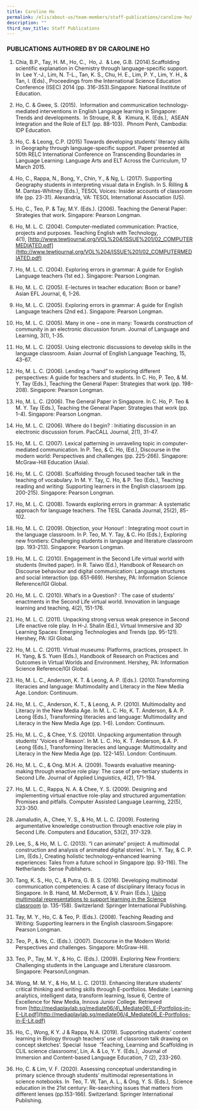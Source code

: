 ```yaml
---
title: Caroline Ho
permalink: /elis/about-us/team-members/staff-publications/caroline-ho/
description: ""
third_nav_title: Staff Publications
---
```

### PUBLICATIONS AUTHORED BY DR CAROLINE HO

1.  Chia, B.P., Tay, H. M., Ho, C.,  Ho, J.  & Lee, G.B. (2014).Scaffolding scientific explanation in Chemistry through language-specific support. In  Lee Y.-J., Lim, N. T-L., Tan, K. S., Chu, H. E., Lim, P. Y., Lim, Y. H., & Tan, I. (Eds)., Proceedings from the International Science Education Conference (ISEC) 2014 (pp. 316-353).Singapore: National Institute of Education.  
    
2.  Ho, C. & Gwee, S. (2015).  Information and communication technology-mediated interventions in English Language learning in Singapore:  Trends and developments.  In Stroupe, R. &   Kimura, K. (Eds.),  ASEAN Integration and the Role of ELT (pp. 88-103).  Phnom Penh, Cambodia: IDP Education.  
    
3.  Ho, C. & Leong, C.P. (2015) Towards developing students’ literacy skills in Geography through language-specific support. Paper presented at 50th RELC International Conference on Transcending Boundaries in Language Learning: Language Arts and ELT Across the Curriculum, 17 March 2015.  
    
4.  Ho, C., Rappa, N., Bong, Y., Chin, Y., & Ng, L. (2017). Supporting Geography students in interpreting visual data in English. In S. Rilling & M. Dantas-Whitney (Eds.), TESOL Voices: Insider accounts of classroom life (pp. 23-31). Alexandria, VA: TESOL International Association (US).  
    
5.  Ho, C., Teo, P. & Tay, M.Y. (Eds.). (2006). Teaching the General Paper: Strategies that work. Singapore: Pearson Longman.  
    
6.  Ho, M. L. C. (2004). Computer-mediated communication: Practice, projects and purposes. Teaching English with Technology, 4(1), [http://www.tewtjournal.org/VOL%204/ISSUE%201/02_COMPUTERMEDIATED.pdf](http://www.tewtjournal.org/VOL%204/ISSUE%201/02_COMPUTERMEDIATED.pdf)
7.  Ho, M. L. C. (2004). Exploring errors in grammar: A guide for English Language teachers (1st ed.). Singapore: Pearson Longman.
8.  Ho, M. L. C. (2005). E-lectures in teacher education: Boon or bane? Asian EFL Journal, 6, 1-26.
9.  Ho, M. L. C. (2005). Exploring errors in grammar: A guide for English Language teachers (2nd ed.). Singapore: Pearson Longman.
10.  Ho, M. L. C. (2005). Many in one – one in many: Towards construction of community in an electronic discussion forum. Journal of Language and Learning, 3(1), 1-35.
11.  Ho, M. L. C. (2005). Using electronic discussions to develop skills in the language classroom. Asian Journal of English Language Teaching, 15, 43-67.
12.  Ho, M. L. C. (2006). Lending a “hand” to exploring different perspectives: A guide for teachers and students. In C. Ho, P. Teo, & M. Y. Tay (Eds.), Teaching the General Paper: Strategies that work (pp. 198-208). Singapore: Pearson Longman.
13.  Ho, M. L. C. (2006). The General Paper in Singapore. In C. Ho, P. Teo & M. Y. Tay (Eds.), Teaching the General Paper: Strategies that work (pp. 1-4). Singapore: Pearson Longman.
14.  Ho, M. L. C. (2006). Where do I begin? : Initiating discussion in an electronic discussion forum. PacCALL Journal, 2(1), 31-47.
15.  Ho, M. L. C. (2007). Lexical patterning in unraveling topic in computer-mediated communication. In P. Teo, & C. Ho, (Ed.), Discourse in the modern world: Perspectives and challenges (pp. 225-266). Singapore: McGraw-Hill Education (Asia).
16.  Ho, M. L. C. (2008). Scaffolding through focused teacher talk in the teaching of vocabulary. In M. Y. Tay, C. Ho, & P. Teo (Eds.), Teaching reading and writing: Supporting learners in the English classroom (pp. 200-215). Singapore: Pearson Longman.
17.  Ho, M. L. C. (2008). Towards exploring errors in grammar: A systematic approach for language teachers. The TESL Canada Journal, 25(2), 85-102.
18.  Ho, M. L. C. (2009). Objection, your Honour! : Integrating moot court in the language classroom. In P. Teo, M. Y. Tay, & C. Ho (Eds.), Exploring new frontiers: Challenging students in language and literature classroom (pp. 193-213). Singapore: Pearson Longman.
19.  Ho, M. L. C. (2010). Engagement in the Second Life virtual world with students (Invited paper). In R. Taiwo (Ed.), Handbook of Research on Discourse behaviour and digital communication: Language structures and social interaction (pp. 651-669). Hershey, PA: Information Science Reference/IGI Global.
20.  Ho, M. L. C. (2010). What’s in a Question? : The case of students’ enactments in the Second Life virtual world. Innovation in language learning and teaching, 4(2), 151-176.
21.  Ho, M. L. C. (2011). Unpacking strong versus weak presence in Second Life enactive role play. In H-J. Shalin (Ed.), Virtual Immersive and 3D Learning Spaces: Emerging Technologies and Trends (pp. 95-121). Hershey, PA: IGI Global.
22.  Ho, M. L. C. (2011). Virtual museums: Platforms, practices, prospect. In H. Yang, & S. Yuen (Eds.), Handbook of Research on Practices and Outcomes in Virtual Worlds and Environment. Hershey, PA: Information Science Reference/IGI Global.
23.  Ho, M. L. C., Anderson, K. T. & Leong, A. P. (Eds.). (2010).Transforming literacies and language: Multimodality and Literacy in the New Media Age. London: Continuum.
24.  Ho, M. L. C., Anderson, K. T., & Leong, A. P. (2010). Multimodality and Literacy in the New Media Age. In M. L. C. Ho, K. T. Anderson, & A. P. Leong (Eds.), Transforming literacies and language: Multimodality and Literacy in the New Media Age (pp. 1-6). London: Continuum.
25.  Ho, M. L. C., & Chee, Y.S. (2010). Unpacking argumentation through students’ ‘Voices of Reason’. In M. L. C. Ho, K. T. Anderson, & A. P. Leong (Eds.), Transforming literacies and language: Multimodality and Literacy in the New Media Age (pp. 122-145). London: Continuum.
26.  Ho, M. L. C., & Ong. M.H. A. (2009). Towards evaluative meaning-making through enactive role play: The case of pre-tertiary students in Second Life. Journal of Applied Linguistics, 4(2), 171-194.
27.  Ho, M. L. C., Rappa, N. A. & Chee, Y. S. (2009). Designing and implementing virtual enactive role-play and structured argumentation: Promises and pitfalls. Computer Assisted Language Learning, 22(5), 323-350.
28.  Jamaludin, A., Chee, Y. S., & Ho, M. L. C. (2009). Fostering argumentative knowledge construction through enactive role play in Second Life. Computers and Education, 53(2), 317-329.
29.  Lee, S., & Ho, M. L. C. (2013). “I can animate” project: A multimodal construction and analysis of animated digital stories’. In L. Y. Tay, & C. P. Lim, (Eds.), Creating holistic technology-enhanced learning experiences: Tales from a future school in Singapore (pp. 93-116). The Netherlands: Sense Publishers.
30.  Tang, K. S., Ho, C., & Putra, G. B. S. (2016). Developing multimodal communication competencies: A case of disciplinary literacy focus in Singapore. In B. Hand, M. McDermott, & V. Prain (Eds.), [Using multimodal representations to support learning in the Science classroom](https://www.springer.com/us/book/9783319164496) (p. 135-158). Switzerland: Springer International Publishing.
31.  Tay, M. Y., Ho, C. & Teo, P. (Eds.). (2008). Teaching Reading and Writing: Supporting learners in the English classroom.Singapore: Pearson Longman.
32.  Teo, P., & Ho, C. (Eds.). (2007). Discourse in the Modern World: Perspectives and challenges. Singapore: McGraw-Hill.
33.  Teo, P., Tay, M. Y., & Ho, C. (Eds.). (2009). Exploring New Frontiers: Challenging students in the Language and Literature classroom. Singapore: Pearson/Longman.
34.  Wong, M. M. Y., & Ho, M. L. C. (2013). Enhancing literature students’ critical thinking and writing skills through E-portfolios. Mediate: Learning analytics, intelligent data, transform learning, Issue 6, Centre of Excellence for New Media, Innova Junior College. Retrieved from [http://mediaplaylab.sg/mediate06/4\_Mediate06\_E-Portfolios-in-E-Lit.pdf](http://mediaplaylab.sg/mediate06/4_Mediate06_E-Portfolios-in-E-Lit.pdf)
35.  Ho, C., Wong, K Y. J & Rappa, N A. (2019). Supporting students’ content learning in Biology through teachers’ use of classroom talk drawing on concept sketches’. Special  Issue  ‘Teaching, Learning and Scaffolding in CLIL science classrooms’, Lin, A. & Lo, Y. Y. (Eds.),  Journal of Immersion and Content-based Language Education, 7 (2), 233-260.
36.  Ho, C. & Lim, V. F. (2020). Assessing conceptual understanding in primary science through students’ multimodal representations in science notebooks. In  Teo, T. W, Tan, A. L., & Ong, Y. S. (Eds.),  Science education in the 21st century: Re-searching issues that matters from different lenses (pp.153-166). Switzerland: Springer International Publishing.